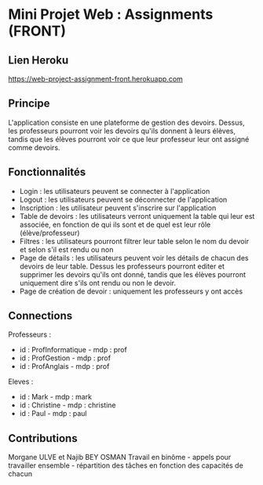 # Mini Projet Web : Assignments (FRONT)

## Lien Heroku
https://web-project-assignment-front.herokuapp.com

## Principe
L'application consiste en une plateforme de gestion des devoirs. Dessus, les professeurs pourront voir les devoirs qu'ils donnent à leurs élèves, tandis que les élèves pourront voir ce que leur professeur leur ont assigné comme devoirs.

## Fonctionnalités
* Login : les utilisateurs peuvent se connecter à l'application
* Logout : les utilisateurs peuvent se déconnecter de l'application
* Inscription : les utilisateur peuvent s'inscrire sur l'application
* Table de devoirs : les utilisateurs verront uniquement la table qui leur est associée, en fonction de qui ils sont et de quel est leur rôle (élève/professeur)
* Filtres : les utilisateurs pourront filtrer leur table selon le nom du devoir et selon s'il est rendu ou non
* Page de détails : les utilisateurs peuvent voir les détails de chacun des devoirs de leur table. Dessus les professeurs pourront editer et supprimer les devoirs qu'ils ont donné, tandis que les élèves pourront uniquement dire s'ils ont rendu ou non le devoir.
* Page de création de devoir : uniquement les professeurs y ont accès 

## Connections
Professeurs :
- id : ProfInformatique - mdp : prof
- id : ProfGestion - mdp : prof
- id : ProfAnglais - mdp : prof

Eleves :
- id : Mark - mdp : mark
- id : Christine - mdp : christine
- id : Paul - mdp : paul

## Contributions
Morgane ULVE et Najib BEY OSMAN
Travail en binôme - appels pour travailler ensemble - répartition des tâches en fonction des capacités de chacun
